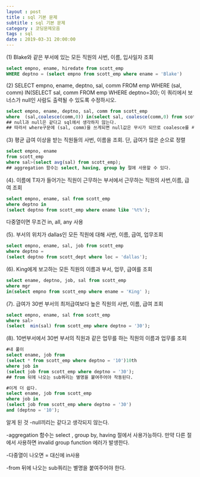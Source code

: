 ```yaml
---
layout : post
title : sql 기본 문제
subtitle : sql 기본 문제
category : 코딩문제모음
tags : sql
date : 2019-03-31 20:00:00
---
```


(1) Blake와 같은 부서에 있는 모든 직원의 사번, 이름, 입사일자 조회

```sql
select empno, ename, hiredate from scott_emp
WHERE deptno = (select empno from scott_emp where ename = 'Blake')
```

(2) SELECT empno, ename, deptno, sal, comm FROM emp
WHERE (sal, comm) IN(SELECT sal, comm FROM emp WHERE deptno=30);
이 쿼리에서 보너스가 null인 사람도 출력될 수 있도록 수정하시오.

```sql
select empno, ename, deptno, sal, comm from scott_emp
where  (sal,coalesce(comm,0)) in(select sal, coalesce(comm,0) from scott_emp where deptno = 30);
## null과 null은 같다고 sql에서 생각하지 않는다.
## 따라서 where구문에 (sal, comm)을 쓰게되면 null값은 무시가 되므로 coalesce를 써주자
```

(3) 평균 급여 이상을 받는 직원들의  사번, 이름을 조회. 단, 급여가 많은 순으로 정렬

```sql
select empno, ename
from scott_emp
where sal>(select avg(sal) from scott_emp);
## aggregation 함수는 select, having, group by 절에 사용할 수 있다.
```

(4). 이름에 T자가 들어가는 직원이 근무하는 부서에서 근무하는 직원의 사번,이름, 급여 조회

```sql
select empno, ename, sal from scott_emp
where deptno in
(select deptno from scott_emp where ename like '%t%');
```
다중열이면 무조건 in, all, any 사용

(5). 부서의 위치가 dallas인 모든 직원에 대해 사번, 이름, 급여, 업무조회

```sql
select empno, ename, sal, job from scott_emp
where deptno =
(select deptno from scott_dept where loc = 'dallas');
```
(6). King에게 보고하는 모든 직원의 이름과 부서, 업무, 급여를 조회
 ```sql
 select ename, deptno, job, sal from scott_emp
 where mgr
 in(select empno from scott_emp where ename = 'King' );
 ```
(7). 급여가 30번 부서의 최저급여보다 높은 직원의 사번, 이름, 급여 조회

```sql
select empno, ename, sal from scott_emp
where sal>
(select  min(sal) from scott_emp where deptno = '30');
```

(8). 10번부서에서 30번 부서의 직원과 같은 업무를 하는 직원의 이름과 업무를 조회
``` sql
#내 풀이
select ename, job from
(select * from scott_emp where deptno = '10')10th
where job in
(select job from scott_emp where deptno = '30');
## from 뒤에 나오는 sub쿼리는 별명을 붙여주어야 작동된다.

#이게 더 쉽다.
select ename, job from scott_emp
where job in
(select job from scott_emp where deptno = '30')
and (deptno = '10');
```


알게 된 것
-null끼리는 같다고 생각되지 않는다.

-aggregation 함수는  select , group by, having 절에서 사용가능하다. 만약 다른 절에서 사용하면
invalid group function 에러가 발생한다.

-다중열이 나오면 = 대신에 in사용

-from 뒤에 나오는 sub쿼리는 별명을 붙여주어야 한다.
